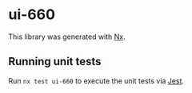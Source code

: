 # ui-660

This library was generated with [Nx](https://nx.dev).

## Running unit tests

Run `nx test ui-660` to execute the unit tests via [Jest](https://jestjs.io).
